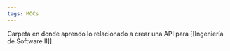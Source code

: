```yaml
---
tags: MOCs
---
```

Carpeta en donde aprendo lo relacionado a crear una API para [[Ingeniería de Software II]].